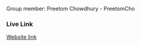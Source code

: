 Group member:
Preetom Chowdhury - PreetomCho

### Live Link
[Website link](https://preetomcho.github.io)
